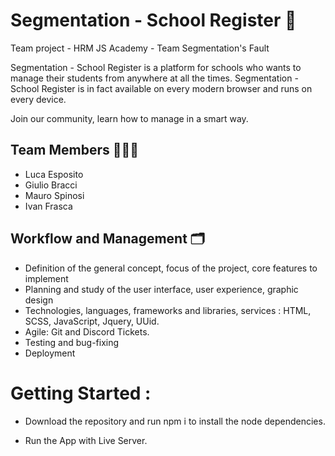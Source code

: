 # Segmentation - School Register 📝

Team project - HRM JS Academy - Team Segmentation's Fault

Segmentation - School Register is a platform for schools who wants to manage their students from anywhere at all the times. Segmentation - School Register is in fact available on every modern browser and runs on every device. 

Join our community, learn how to manage in a smart way.

## Team Members 👨🏻‍💻

- Luca Esposito
- Giulio Bracci
- Mauro Spinosi
- Ivan Frasca

## Workflow and Management  🗂 

- Definition of the general concept, focus of the project, core features to implement
- Planning and study of the user interface, user experience, graphic design
- Technologies, languages, frameworks and libraries, services : HTML, SCSS, JavaScript, Jquery, UUid.
- Agile: Git and Discord Tickets.
- Testing and bug-fixing
- Deployment

# Getting Started : 

- Download the repository and run npm i to install the node dependencies. 

- Run the App with Live Server. 
